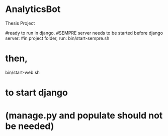 # AnalyticsBot
Thesis Project

#ready to run in django.
#SEMPRE server needs to be started before django server:
#in project folder, run:
bin/start-sempre.sh

# then,
bin/start-web.sh
# to start django

# (manage.py and populate should not be needed)
